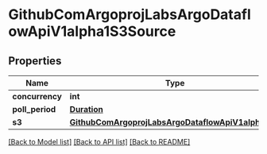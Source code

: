 # GithubComArgoprojLabsArgoDataflowApiV1alpha1S3Source

## Properties
Name | Type | Description | Notes
------------ | ------------- | ------------- | -------------
**concurrency** | **int** |  | [optional] 
**poll_period** | [**Duration**](Duration.md) |  | [optional] 
**s3** | [**GithubComArgoprojLabsArgoDataflowApiV1alpha1S3**](GithubComArgoprojLabsArgoDataflowApiV1alpha1S3.md) |  | [optional] 

[[Back to Model list]](../README.md#documentation-for-models) [[Back to API list]](../README.md#documentation-for-api-endpoints) [[Back to README]](../README.md)


